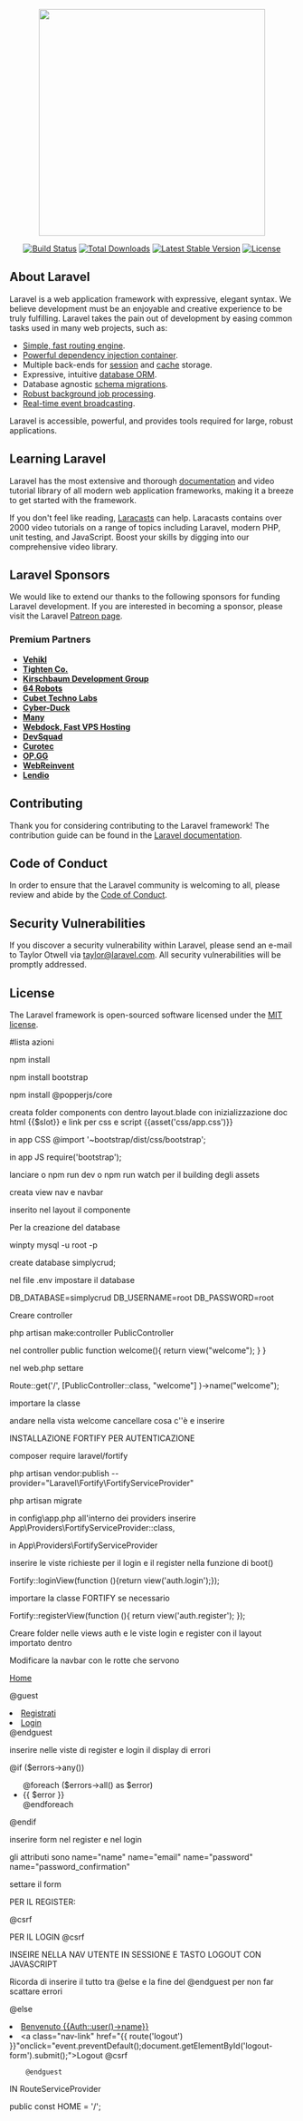 <p align="center"><a href="https://laravel.com" target="_blank"><img src="https://raw.githubusercontent.com/laravel/art/master/logo-lockup/5%20SVG/2%20CMYK/1%20Full%20Color/laravel-logolockup-cmyk-red.svg" width="400"></a></p>

<p align="center">
<a href="https://travis-ci.org/laravel/framework"><img src="https://travis-ci.org/laravel/framework.svg" alt="Build Status"></a>
<a href="https://packagist.org/packages/laravel/framework"><img src="https://img.shields.io/packagist/dt/laravel/framework" alt="Total Downloads"></a>
<a href="https://packagist.org/packages/laravel/framework"><img src="https://img.shields.io/packagist/v/laravel/framework" alt="Latest Stable Version"></a>
<a href="https://packagist.org/packages/laravel/framework"><img src="https://img.shields.io/packagist/l/laravel/framework" alt="License"></a>
</p>

## About Laravel

Laravel is a web application framework with expressive, elegant syntax. We believe development must be an enjoyable and creative experience to be truly fulfilling. Laravel takes the pain out of development by easing common tasks used in many web projects, such as:

- [Simple, fast routing engine](https://laravel.com/docs/routing).
- [Powerful dependency injection container](https://laravel.com/docs/container).
- Multiple back-ends for [session](https://laravel.com/docs/session) and [cache](https://laravel.com/docs/cache) storage.
- Expressive, intuitive [database ORM](https://laravel.com/docs/eloquent).
- Database agnostic [schema migrations](https://laravel.com/docs/migrations).
- [Robust background job processing](https://laravel.com/docs/queues).
- [Real-time event broadcasting](https://laravel.com/docs/broadcasting).

Laravel is accessible, powerful, and provides tools required for large, robust applications.

## Learning Laravel

Laravel has the most extensive and thorough [documentation](https://laravel.com/docs) and video tutorial library of all modern web application frameworks, making it a breeze to get started with the framework.

If you don't feel like reading, [Laracasts](https://laracasts.com) can help. Laracasts contains over 2000 video tutorials on a range of topics including Laravel, modern PHP, unit testing, and JavaScript. Boost your skills by digging into our comprehensive video library.

## Laravel Sponsors

We would like to extend our thanks to the following sponsors for funding Laravel development. If you are interested in becoming a sponsor, please visit the Laravel [Patreon page](https://patreon.com/taylorotwell).

### Premium Partners

- **[Vehikl](https://vehikl.com/)**
- **[Tighten Co.](https://tighten.co)**
- **[Kirschbaum Development Group](https://kirschbaumdevelopment.com)**
- **[64 Robots](https://64robots.com)**
- **[Cubet Techno Labs](https://cubettech.com)**
- **[Cyber-Duck](https://cyber-duck.co.uk)**
- **[Many](https://www.many.co.uk)**
- **[Webdock, Fast VPS Hosting](https://www.webdock.io/en)**
- **[DevSquad](https://devsquad.com)**
- **[Curotec](https://www.curotec.com/services/technologies/laravel/)**
- **[OP.GG](https://op.gg)**
- **[WebReinvent](https://webreinvent.com/?utm_source=laravel&utm_medium=github&utm_campaign=patreon-sponsors)**
- **[Lendio](https://lendio.com)**

## Contributing

Thank you for considering contributing to the Laravel framework! The contribution guide can be found in the [Laravel documentation](https://laravel.com/docs/contributions).

## Code of Conduct

In order to ensure that the Laravel community is welcoming to all, please review and abide by the [Code of Conduct](https://laravel.com/docs/contributions#code-of-conduct).

## Security Vulnerabilities

If you discover a security vulnerability within Laravel, please send an e-mail to Taylor Otwell via [taylor@laravel.com](mailto:taylor@laravel.com). All security vulnerabilities will be promptly addressed.

## License

The Laravel framework is open-sourced software licensed under the [MIT license](https://opensource.org/licenses/MIT).

#lista azioni
<p>npm install</p>
<p>npm install bootstrap</p>
<p>npm install @popperjs/core</p>
<p>creata folder components con dentro layout.blade con inizializzazione doc html {{$slot}} e link per css e script    {{asset('css/app.css')}}    </p>
<p>in app CSS  @import '~bootstrap/dist/css/bootstrap'; </p>
<p>in app JS require('bootstrap');</p>
<p>lanciare o npm run dev o npm run watch per il building degli assets</p>
<p>creata view nav e navbar </p>
<p>inserito nel layout il componente </p>
<p>Per la creazione del database  </p>
<p>winpty mysql -u root -p  </p>
<p>create database simplycrud;  </p>
<p>nel file .env impostare il database  </p>
<p>DB_DATABASE=simplycrud
DB_USERNAME=root
DB_PASSWORD=root </p>
<p> Creare controller  </p>
<p>php artisan make:controller PublicController</p>
<p> nel controller   public function welcome(){
        return view("welcome");
    }
}</p>
<p> nel web.php settare </p>
<p>Route::get('/', [PublicController::class, "welcome"] )->name("welcome");</p>
<p>importare la classe </p>
<p> andare nella vista welcome cancellare cosa c''è e inserire <x-layout></x-layout></p>
<p> INSTALLAZIONE FORTIFY PER AUTENTICAZIONE </p>
<p>composer require laravel/fortify</p>
<p> php artisan vendor:publish --provider="Laravel\Fortify\FortifyServiceProvider"</p>
<p>php artisan migrate</p>
<p>in config\app.php  all'interno dei providers inserire App\Providers\FortifyServiceProvider::class, </p>
<p> in App\Providers\FortifyServiceProvider</p>
<p> inserire le viste richieste per il login e il register nella funzione di boot()</p>
<p> Fortify::loginView(function (){return view('auth.login');});</p>
<p> importare la classe FORTIFY se necessario </p>
<p> Fortify::registerView(function (){
            return view('auth.register');
        });</p>
<p> Creare folder nelle views auth e le viste login e register con il layout importato dentro</p>
<p> Modificare la navbar con le rotte che servono </p>
<p> <a class="navbar-brand" href="{{route('welcome')}}">Home</a></p>
<p>        @guest
        <li class="nav-item">
          <a class="nav-link" href="{{route('register')}}">Registrati</a>
        </li>
        <li class="nav-item">
          <a class="nav-link" href="{{route('login')}}">Login</a>
        </li>
        @endguest</p>
<p> inserire nelle viste di register e login il display di errori</p>
<p> @if ($errors->any())
    <div class="alert alert-danger">
        <ul>
            @foreach ($errors->all() as $error)
                <li>{{ $error }}</li>
            @endforeach
        </ul>
    </div>
@endif</p>
<p> inserire form nel register e nel login </p>
<p> gli attributi sono name="name" name="email" name="password"  name="password_confirmation"</p>
<p> settare il form </p>
<p>  PER IL REGISTER:   <form method="POST" action="{{route('register')}}">
        @csrf</p>
<p>  PER IL LOGIN  <form method="POST" action="{{route('login')}}">
        @csrf</p>
<p> INSEIRE NELLA NAV UTENTE IN SESSIONE E TASTO LOGOUT CON JAVASCRIPT </p>
<p> Ricorda di inserire il tutto tra @else e la fine del @endguest per non far scattare errori </p>
<p> 

  @else
        <li class="nav-item">
          <a class="nav-link" href="">Benvenuto {{Auth::user()->name}}</a>
        </li>
        <li class="nav-item">
        <a class="nav-link" href="{{ route('logout') }}"onclick="event.preventDefault();document.getElementById('logout-form').submit();">Logout</a>
        <form id="logout-form" action="{{ route('logout') }}" method="POST" class="d-none">
          @csrf
        </form>
        </li>

        @endguest
</p>
<p>IN RouteServiceProvider </p>
<p>    public const HOME = '/';</p>
<p></p>
<p></p>
<p></p>
<p></p>
<p></p>
<p></p>
